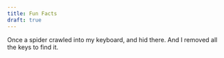 ```yaml
---
title: Fun Facts
draft: true
---
```

Once a spider crawled into my keyboard, and hid there. And I removed all the keys to find it. 
